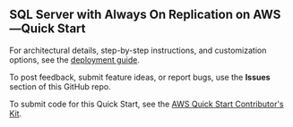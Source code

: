 ## SQL Server with Always On Replication on AWS—Quick Start

For architectural details, step-by-step instructions, and customization options, see the [deployment guide](https://fwd.aws/N8mKb?).

To post feedback, submit feature ideas, or report bugs, use the **Issues** section of this GitHub repo. 

To submit code for this Quick Start, see the [AWS Quick Start Contributor's Kit](https://aws-quickstart.github.io/).